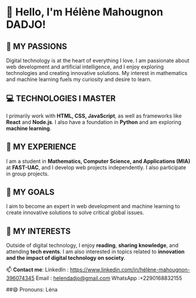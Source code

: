 
# 👋 Hello, I'm Hélène Mahougnon DADJO!  

## 🚀 MY PASSIONS  
Digital technology is at the heart of everything I love. I am passionate about web development and artificial intelligence, and I enjoy exploring technologies and creating innovative solutions. My interest in mathematics and machine learning fuels my curiosity and desire to learn.  

## 💻 TECHNOLOGIES I MASTER  
I primarily work with **HTML, CSS, JavaScript**, as well as frameworks like **React** and **Node.js**. I also have a foundation in **Python** and am exploring **machine learning**.  

## 💼 MY EXPERIENCE  
I am a student in **Mathematics, Computer Science, and Applications (MIA)** at **FAST-UAC**, and I develop web projects independently. I also participate in group projects.  

## 🎯 MY GOALS  
I aim to become an expert in web development and machine learning to create innovative solutions to solve critical global issues.  

## 🎨 MY INTERESTS  
Outside of digital technology, I enjoy **reading**, **sharing knowledge**, and attending **tech events**. I am also interested in topics related to **innovation and the impact of digital technology on society**.  

📫 **Contact me**: 
LinkedIn : https://www.linkedin.com/in/hélène-mahougnon-396074345
Email : helendadjo@gmail.com 
WhatsApp :+2290168832155

##😄 Pronouns: Léna


<!---
Helene-dev/Helene-dev is a ✨ special ✨ repository because its `README.md` (this file) appears on your GitHub profile.
You can click the Preview link to take a look at your changes.
--->
